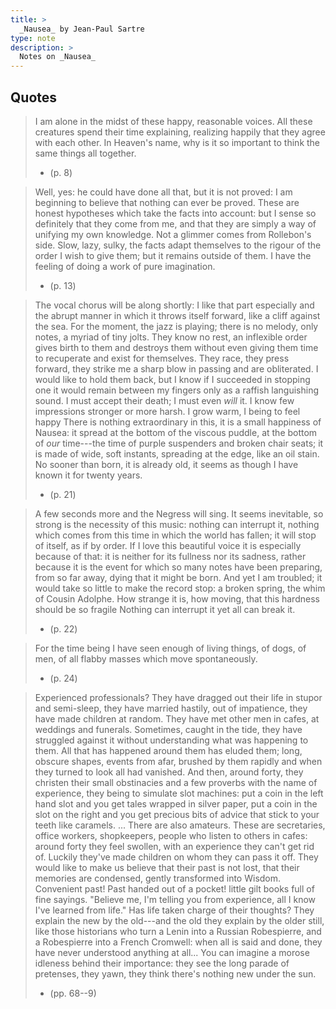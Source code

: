 ```yaml
---
title: >
  _Nausea_ by Jean-Paul Sartre
type: note
description: >
  Notes on _Nausea_
---
```


## Quotes

> I am alone in the midst of these happy, reasonable voices. All these creatures spend their time explaining, realizing happily that they agree with each other. In Heaven's name, why is it so important to think the same things all together.
> - (p. 8)

> Well, yes: he could have done all that, but it is not proved: I am beginning to believe that nothing can ever be proved. These are honest hypotheses which take the facts into account: but I sense so definitely that they come from me, and that they are simply a way of unifying my own knowledge. Not a glimmer comes from Rollebon's side. Slow, lazy, sulky, the facts adapt themselves to the rigour of the order I wish to give them; but it remains outside of them. I have the feeling of doing a work of pure imagination.
> - (p. 13)

> The vocal chorus will be along shortly: I like that part especially and the abrupt manner in which it throws itself forward, like a cliff against the sea. For the moment, the jazz is playing; there is no melody, only notes, a myriad of tiny jolts. They know no rest, an inflexible order gives birth to them and destroys them without even giving them time to recuperate and exist for themselves. They race, they press forward, they strike me a sharp blow in passing and are obliterated. I would like to hold them back, but I know if I succeeded in stopping one it would remain between my fingers only as a raffish languishing sound. I must accept their death; I must even _will_ it. I know few impressions stronger or more harsh.
> I grow warm, I being to feel happy There is nothing extraordinary in this, it is a small happiness of Nausea: it spread at the bottom of the viscous puddle, at the bottom of _our_ time---the time of purple suspenders and broken chair seats; it is made of wide, soft instants, spreading at the edge, like an oil stain. No sooner than born, it is already old, it seems as though I have known it for twenty years.
> - (p. 21)

> A few seconds more and the Negress will sing. It seems inevitable, so strong is the necessity of this music: nothing can interrupt it, nothing which comes from this time in which the world has fallen; it will stop of itself, as if by order. If I love this beautiful voice it is especially because of that: it is neither for its fullness nor its sadness, rather because it is the event for which so many notes have been preparing, from so far away, dying that it might be born. And yet I am troubled; it would take so little to make the record stop: a broken spring, the whim of Cousin Adolphe. How strange it is, how moving, that this hardness should be so fragile Nothing can interrupt it yet all can break it.
> - (p. 22)

> For the time being I have seen enough of living things, of dogs, of men, of all flabby masses which move spontaneously.
> - (p. 24)

> Experienced professionals? They have dragged out their life in stupor and semi-sleep, they have married hastily, out of impatience, they have made children at random. They have met other men in cafes, at weddings and funerals. Sometimes, caught in the tide, they have struggled against it without understanding what was happening to them. All that has happened around them has eluded them; long, obscure shapes, events from afar, brushed by them rapidly and when they turned to look all had vanished. And then, around forty, they christen their small obstinacies and a few proverbs with the name of experience, they being to simulate slot machines: put a coin in the left hand slot and you get tales wrapped in silver paper, put a coin in the slot on the right and you get precious bits of advice that stick to your teeth like caramels. ... There are also amateurs. These are secretaries, office workers, shopkeepers, people who listen to others in cafes: around forty they feel swollen, with an experience they can't get rid of. Luckily they've made children on whom they can pass it off. They would like to make us believe that their past is not lost, that their memories are condensed, gently transformed into Wisdom. Convenient past! Past handed out of a pocket! little gilt books full of fine sayings. "Believe me, I'm telling you from experience, all I know I've learned from life." Has life taken charge of their thoughts? They explain the new by the old---and the old they explain by the older still, like those historians who turn a Lenin into a Russian Robespierre, and a Robespierre into a French Cromwell: when all is said and done, they have never understood anything at all... You can imagine a morose idleness behind their importance: they see the long parade of pretenses, they yawn, they think there's nothing new under the sun.
> - (pp. 68--9)
